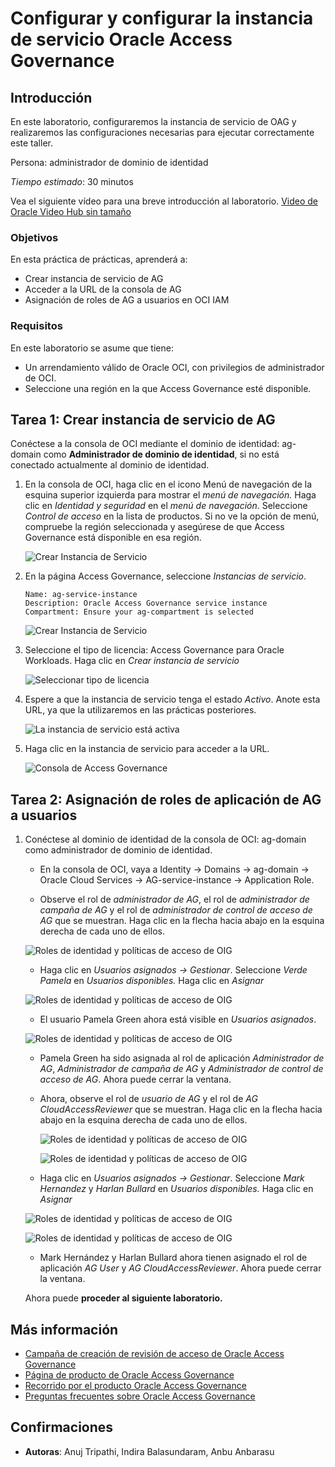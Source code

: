 # Configurar y configurar la instancia de servicio Oracle Access Governance

## Introducción

En este laboratorio, configuraremos la instancia de servicio de OAG y realizaremos las configuraciones necesarias para ejecutar correctamente este taller.

Persona: administrador de dominio de identidad

_Tiempo estimado_: 30 minutos

Vea el siguiente vídeo para una breve introducción al laboratorio. [Video de Oracle Video Hub sin tamaño](videohub:1_21nk0xhx)

### Objetivos

En esta práctica de prácticas, aprenderá a:

*   Crear instancia de servicio de AG
*   Acceder a la URL de la consola de AG
*   Asignación de roles de AG a usuarios en OCI IAM

### Requisitos

En este laboratorio se asume que tiene:

*   Un arrendamiento válido de Oracle OCI, con privilegios de administrador de OCI.
*   Seleccione una región en la que Access Governance esté disponible.

## Tarea 1: Crear instancia de servicio de AG

Conéctese a la consola de OCI mediante el dominio de identidad: ag-domain como **Administrador de dominio de identidad**, si no está conectado actualmente al dominio de identidad.

1.  En la consola de OCI, haga clic en el icono Menú de navegación de la esquina superior izquierda para mostrar el _menú de navegación._ Haga clic en _Identidad y seguridad_ en el _menú de navegación_. Seleccione _Control de acceso_ en la lista de productos. Si no ve la opción de menú, compruebe la región seleccionada y asegúrese de que Access Governance está disponible en esa región.
    
    ![Crear Instancia de Servicio](images/oci-console.png)
    
2.  En la página Access Governance, seleccione _Instancias de servicio_.
    
        Name: ag-service-instance
        Description: Oracle Access Governance service instance
        Compartment: Ensure your ag-compartment is selected
        
    
    ![Crear Instancia de Servicio](images/create-service-instance.png)
    
3.  Seleccione el tipo de licencia: Access Governance para Oracle Workloads. Haga clic en _Crear instancia de servicio_
    
    ![Seleccionar tipo de licencia](images/license-type.png)
    
4.  Espere a que la instancia de servicio tenga el estado _Activo_. Anote esta URL, ya que la utilizaremos en las prácticas posteriores.
    
    ![La instancia de servicio está activa](images/ag-url.png)
    
5.  Haga clic en la instancia de servicio para acceder a la URL.
    
    ![Consola de Access Governance](images/ag-console.png)
    

## Tarea 2: Asignación de roles de aplicación de AG a usuarios

1.  Conéctese al dominio de identidad de la consola de OCI: ag-domain como administrador de dominio de identidad.
    
    *   En la consola de OCI, vaya a Identity -> Domains -> ag-domain -> Oracle Cloud Services -> AG-service-instance -> Application Role.
        
    *   Observe el rol de _administrador de AG_, el rol de _administrador de campaña de AG_ y el rol de _administrador de control de acceso de AG_ que se muestran. Haga clic en la flecha hacia abajo en la esquina derecha de cada uno de ellos.
        
    
    ![Roles de identidad y políticas de acceso de OIG](images/user-approle.png)
    
    *   Haga clic en _Usuarios asignados -> Gestionar_. Seleccione _Verde Pamela_ en _Usuarios disponibles._ Haga clic en _Asignar_
    
    ![Roles de identidad y políticas de acceso de OIG](images/user-approle-list.png)
    
    *   El usuario Pamela Green ahora está visible en _Usuarios asignados_.
    
    ![Roles de identidad y políticas de acceso de OIG](images/user-approle-assign.png)
    
    *   Pamela Green ha sido asignada al rol de aplicación _Administrador de AG_, _Administrador de campaña de AG_ y _Administrador de control de acceso de AG_. Ahora puede cerrar la ventana.
        
    *   Ahora, observe el rol de _usuario de AG_ y el rol de _AG CloudAccessReviewer_ que se muestran. Haga clic en la flecha hacia abajo en la esquina derecha de cada uno de ellos.
        
        ![Roles de identidad y políticas de acceso de OIG](images/aguser.png)
        
        ![Roles de identidad y políticas de acceso de OIG](images/agreviewer.png)
        
    *   Haga clic en _Usuarios asignados -> Gestionar_. Seleccione _Mark Hernandez_ y _Harlan Bullard_ en _Usuarios disponibles._ Haga clic en _Asignar_
        
    
    ![Roles de identidad y políticas de acceso de OIG](images/ag-userassign.png)
    
    ![Roles de identidad y políticas de acceso de OIG](images/ag-reviewerassign.png)
    
    *   Mark Hernández y Harlan Bullard ahora tienen asignado el rol de aplicación _AG User_ y _AG CloudAccessReviewer_. Ahora puede cerrar la ventana.
    
    Ahora puede **proceder al siguiente laboratorio.**
    

## Más información

*   [Campaña de creación de revisión de acceso de Oracle Access Governance](https://docs.oracle.com/en/cloud/paas/access-governance/pdapg/index.html)
*   [Página de producto de Oracle Access Governance](https://www.oracle.com/security/cloud-security/access-governance/)
*   [Recorrido por el producto Oracle Access Governance](https://www.oracle.com/webfolder/s/quicktours/paas/pt-sec-access-governance/index.html)
*   [Preguntas frecuentes sobre Oracle Access Governance](https://www.oracle.com/security/cloud-security/access-governance/faq/)

## Confirmaciones

*   **Autoras**: Anuj Tripathi, Indira Balasundaram, Anbu Anbarasu